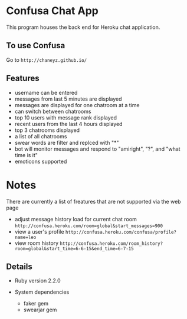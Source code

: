 # Confusa Chat App

  This program houses the back end for Heroku chat application.

## To use Confusa

  Go to  `http://chaneyz.github.io/`

## Features
  * username can be entered
  * messages from last 5 minutes are displayed
  * messages are displayed for one chatroom at a time
  * can switch between chatrooms
  * top 10 users with message rank displayed
  * recent users from the last 4 hours displayed
  * top 3 chatrooms displayed
  * a list of all chatrooms
  * swear words are filter and replced with "*"
  * bot will monitor messages and respond to "amiright", "?", and "what time is it"
  * emoticons supported

# Notes
  There are currently a list of freatures that are not supported via the web page
  * adjust message history load for current chat room `http://confusa.heroku.com/room=global&start_messages=900`
  * view a user's profile `http://confusa.heroku.com/confusa/profile?name=leo`
  * view room history `http://confusa.heroku.com/room_history?room=global&start_time=6-6-15&end_time=6-7-15`

## Details

* Ruby version 2.2.0

* System dependencies
  * faker gem
  * swearjar gem

